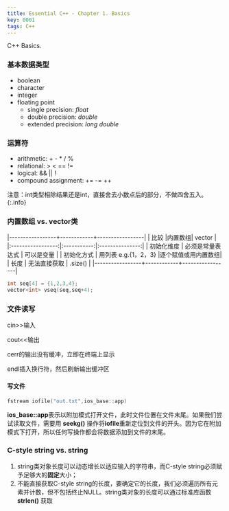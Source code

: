 ```yaml
---
title: Essential C++ - Chapter 1. Basics
key: 0001
tags: C++
---
```


C++ Basics.

<!--more-->

### 基本数据类型
* boolean
* character
* integer
* floating point
  * single precision: *float*
  * double precision: *double*
  * extended precision: *long double*

### 运算符
* arithmetic: + - * / %
* relational: > < == !=
* logical: && \|\| !
* compound assignment: += -= ++

注意：int类型相除结果还是int，直接舍去小数点后的部分，不做四舍五入。{:.info}

### 内置数组 vs. vector类
|-----------------+------------+-----------------|
| 比较 |内置数组| vector |
|:-----------------:|:-----------:|:---------------:|
| 初始化维度 | 必须是常量表达式 | 可以是变量 |
| 初始化方式 | 用列表 e.g.{1，2，3} |逐个赋值或用内置数组|
| 长度 | 无法直接获取 | .size() |
|-----------------+------------+-----------------|

~~~ cpp
int seq[4] = {1,2,3,4};
vector<int> vseq(seq,seq+4);
~~~

### 文件读写
cin>>输入

cout<<输出

cerr的输出没有缓冲，立即在终端上显示

endl插入换行符，然后刷新输出缓冲区

#### 写文件
~~~ cpp
fstream iofile("out.txt",ios_base::app)
~~~
**ios_base::app**表示以附加模式打开文件，此时文件位置在文件末尾。如果我们尝试读取文件，需要用 **seekg()** 操作将**iofile**重新定位到文件的开头。因为它在附加模式下打开，所以任何写操作都会将数据添加到文件的末尾。

### C-style string vs. string
1. string类对象长度可以动态增长以适应输入的字符串，而C-style string必须赋予足够大的**固定**大小；
2. 不能直接获取C-style string的长度，要确定它的长度，我们必须遍历所有元素并计数，但不包括终止NULL。string类对象的长度可以通过标准库函数 **strlen()** 获取